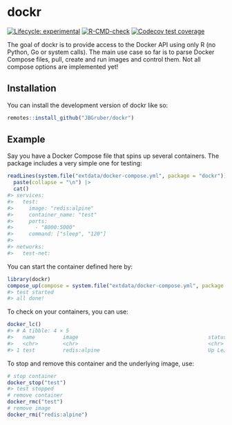 dockr
================

<!-- README.md is generated from README.Rmd. Please edit that file -->
<!-- badges: start -->

[![Lifecycle:
experimental](https://img.shields.io/badge/lifecycle-experimental-orange.svg)](https://lifecycle.r-lib.org/articles/stages.html#experimental)
[![R-CMD-check](https://github.com/JBGruber/dockr/actions/workflows/R-CMD-check.yaml/badge.svg)](https://github.com/JBGruber/dockr/actions/workflows/R-CMD-check.yaml)
[![Codecov test
coverage](https://codecov.io/gh/JBGruber/dockr/branch/main/graph/badge.svg)](https://codecov.io/gh/JBGruber/dockr?branch=main)
<!-- badges: end -->

The goal of dockr is to provide access to the Docker API using only R
(no Python, Go or system calls). The main use case so far is to parse
Docker Compose files, pull, create and run images and control them. Not
all compose options are implemented yet!

## Installation

You can install the development version of dockr like so:

``` r
remotes::install_github("JBGruber/dockr")
```

## Example

Say you have a Docker Compose file that spins up several containers. The
package includes a very simple one for testing:

``` r
readLines(system.file("extdata/docker-compose.yml", package = "dockr")) |> 
  paste(collapse = "\n") |> 
  cat()
#> services:
#>   test:
#>     image: "redis:alpine"
#>     container_name: "test"
#>     ports:
#>       - "8000:5000"
#>     command: ["sleep", "120"]
#> 
#> networks:
#>   test-net:
```

You can start the container defined here by:

``` r
library(dockr)
compose_up(compose = system.file("extdata/docker-compose.yml", package = "dockr"))
#> test started
#> all done!
```

To check on your containers, you can use:

``` r
docker_lc()
#> # A tibble: 4 × 5
#>   name         image                                          status id    ports
#>   <chr>        <chr>                                          <chr>  <chr> <chr>
#> 1 test         redis:alpine                                   Up Le… 9a7b… "lis…
```

To stop and remove this container and the underlying image, use:

``` r
# stop container
docker_stop("test")
#> test stopped
# remove container
docker_rmc("test")
# remove image
docker_rmi("redis:alpine")
```
